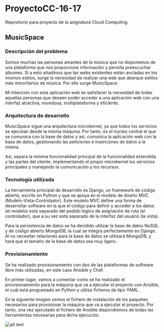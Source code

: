 # ProyectoCC-16-17
Repositorio para proyecto de la asignatura Cloud Computing.

## MusicSpace

### Descripción del problema

Somos muchas las personas amantes de la música que no disponemos de una plataforma que nos proporcione información y permita preescuchar albumes. Si a esto añadimos que las webs existentes están ancladas en los mismos estilos, surge la necesidad de realizar una web que abarque estilos más minoritarios de música. Por ello surge MusicSpace.

Mi intención con esta aplicación web es satisfacer la necesidad de todas aquellas personas que deseen poder acceder a una aplicación web con una interfaz atractiva, novedosa, multiplataforma y eficiente.

### Arquitectura de desarrollo

MusicSpace sigue una arquitectura microkernel, ya que todos los servicios se ejecutan desde la misma máquina. Por tanto, es el núcleo central el que se comunica con la base de datos y así, comunica la aplicación web con la base de datos, gestionando las peticiones e inserciones de datos a la misma.

Así, separa la mínima funcionalidad principal de la funcionalidad extendida y las partes del cliente, implementando el propio microkernel los servicios principales y manejando la comunicación y los recursos.

### Tecnología utilizada

La herramienta principal de desarrollo es Django, un framework de código abierto, escrito en Python y que se apoya en el modelo de diseño MVC (Modelo-Vista-Controlador). Este modelo MVC define una forma de desarrollar software en la que el código para definir y acceder a los datos (el modelo) está separado del pedido lógico de asignación de ruta (el controlador), que a su vez está separado de la interfaz del usuario (la vista).

Para la persistencia de datos se ha decidido utilizar la base de datos NoSQL y de código abierto MongoDB, la cual se integra perfectamente en Django. Al no necesitar relaciones para la base de datos se utilizará MongoDB, y hará que el tamaño de la base de datos sea muy ligero.

### Provisionamiento

Se ha realizado provisionamiento con dos de las plataformas de software libre más utilizadas, en este caso Ansible y Chef.

En primer lugar, vamos a comentar como se ha realizado el provisionamiento para la máquina que va a ejecutar el proyecto con Ansible, el cuál está programado en Python y utiliza ficheros de tipo YAML.

En la siguiente imagen vemos el fichero de instalación de los paquetes necesarios para provisionar la máquina que va a ejecutar el proyecto. Por tanto, una vez ejecutado el fichero de Ansible dispondremos de todas las herramientas necesarias para dicha ejecución.

![alt text](https://rawgit.com/mortega87/Images/master/ansible.png "ansible")
